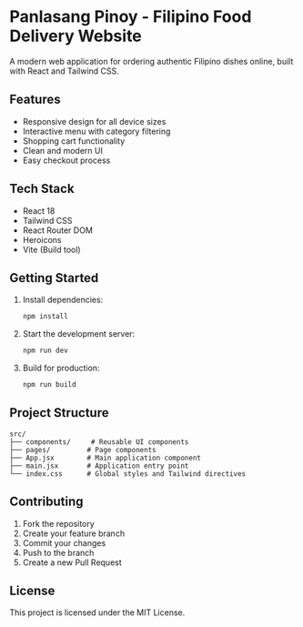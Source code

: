 # Panlasang Pinoy - Filipino Food Delivery Website

A modern web application for ordering authentic Filipino dishes online, built with React and Tailwind CSS.

## Features

- Responsive design for all device sizes
- Interactive menu with category filtering
- Shopping cart functionality
- Clean and modern UI
- Easy checkout process

## Tech Stack

- React 18
- Tailwind CSS
- React Router DOM
- Heroicons
- Vite (Build tool)

## Getting Started

1. Install dependencies:
   ```bash
   npm install
   ```

2. Start the development server:
   ```bash
   npm run dev
   ```

3. Build for production:
   ```bash
   npm run build
   ```

## Project Structure

```
src/
├── components/     # Reusable UI components
├── pages/         # Page components
├── App.jsx        # Main application component
├── main.jsx       # Application entry point
└── index.css      # Global styles and Tailwind directives
```

## Contributing

1. Fork the repository
2. Create your feature branch
3. Commit your changes
4. Push to the branch
5. Create a new Pull Request

## License

This project is licensed under the MIT License.
